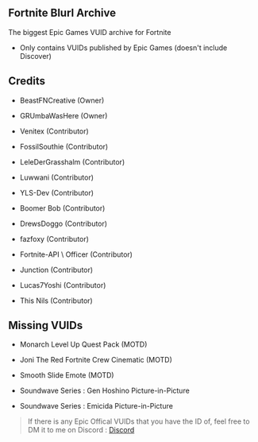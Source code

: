 ## Fortnite Blurl Archive
The biggest Epic Games VUID archive for Fortnite

- Only contains VUIDs published by Epic Games (doesn't include Discover)

## Credits
- BeastFNCreative (Owner)

- GRUmbaWasHere (Owner)

- Venitex (Contributor)

- FossilSouthie (Contributor)

- LeleDerGrasshalm (Contributor)

- Luwwani (Contributor)

- YLS-Dev (Contributor)

- Boomer Bob (Contributor)

- DrewsDoggo (Contributor)

- fazfoxy (Contributor)

- Fortnite-API \ Officer (Contributor)

- Junction (Contributor)

- Lucas7Yoshi (Contributor)

- This Nils (Contributor)

## Missing VUIDs

- Monarch Level Up Quest Pack (MOTD)

- Joni The Red Fortnite Crew Cinematic (MOTD)

- Smooth Slide Emote (MOTD)

- Soundwave Series : Gen Hoshino Picture-in-Picture

- Soundwave Series : Emicida Picture-in-Picture

>If there is any Epic Offical VUIDs that you have the ID of, feel free to DM it to me on Discord : [Discord](https://discord.com/users/593811960529944577)

